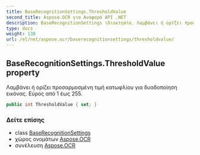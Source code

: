 ```yaml
---
title: BaseRecognitionSettings.ThresholdValue
second_title: Aspose.OCR για Αναφορά API .NET
description: BaseRecognitionSettings ιδιοκτησία. Λαμβάνει ή ορίζει προσαρμοσμένη τιμή κατωφλίου για δυαδοποίηση εικόνας. Εύρος από 1 έως 255.
type: docs
weight: 130
url: /el/net/aspose.ocr/baserecognitionsettings/thresholdvalue/
---
```

## BaseRecognitionSettings.ThresholdValue property

Λαμβάνει ή ορίζει προσαρμοσμένη τιμή κατωφλίου για δυαδοποίηση εικόνας. Εύρος από 1 έως 255.

```csharp
public int ThresholdValue { set; }
```

### Δείτε επίσης

* class [BaseRecognitionSettings](../)
* χώρος ονομάτων [Aspose.OCR](../../baserecognitionsettings/)
* συνέλευση [Aspose.OCR](../../../)


